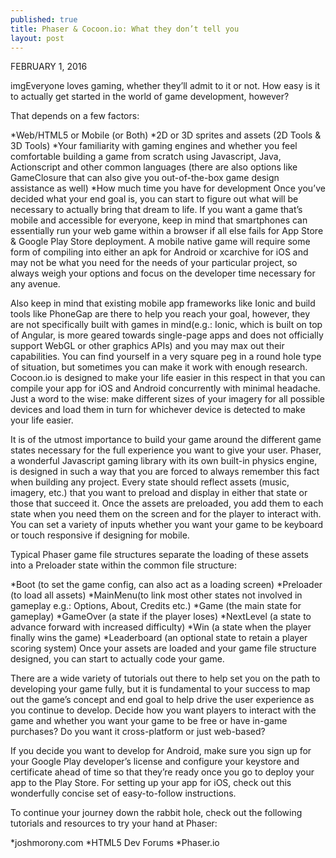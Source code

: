 ```yaml
---
published: true
title: Phaser & Cocoon.io: What they don’t tell you
layout: post
---
```

FEBRUARY 1, 2016

imgEveryone loves gaming, whether they’ll admit to it or not. How easy is it to actually get started in the world of game development, however?

That depends on a few factors:

*Web/HTML5 or Mobile (or Both)
*2D or 3D sprites and assets (2D Tools & 3D Tools)
*Your familiarity with gaming engines and whether you feel comfortable building a game from scratch using Javascript, Java, Actionscript and other common languages (there are also options like GameClosure that can also give you out-of-the-box game design assistance as well)
*How much time you have for development
Once you’ve decided what your end goal is, you can start to figure out what will be necessary to actually bring that dream to life. If you want a game that’s mobile and accessible for everyone, keep in mind that smartphones can essentially run your web game within a browser if all else fails for App Store & Google Play Store deployment. A mobile native game will require some form of compiling into either an apk for Android or xcarchive for iOS and may not be what you need for the needs of your particular project, so always weigh your options and focus on the developer time necessary for any avenue.

Also keep in mind that existing mobile app frameworks like Ionic and build tools like PhoneGap are there to help you reach your goal, however, they are not specifically built with games in mind(e.g.: Ionic, which is built on top of Angular, is more geared towards single-page apps and does not officially support WebGL or other graphics APIs) and you may max out their capabilities. You can find yourself in a very square peg in a round hole type of situation, but sometimes you can make it work with enough research. Cocoon.io is designed to make your life easier in this respect in that you can compile your app for iOS and Android concurrently with minimal headache. Just a word to the wise: make different sizes of your imagery for all possible devices and load them in turn for whichever device is detected to make your life easier.

It is of the utmost importance to build your game around the different game states necessary for the full experience you want to give your user. Phaser, a wonderful Javascript gaming library with its own built-in physics engine, is designed in such a way that you are forced to always remember this fact when building any project. Every state should reflect assets (music, imagery, etc.) that you want to preload and display in either that state or those that succeed it. Once the assets are preloaded, you add them to each state when you need them on the screen and for the player to interact with. You can set a variety of inputs whether you want your game to be keyboard or touch responsive if designing for mobile.

Typical Phaser game file structures separate the loading of these assets into a Preloader state within the common file structure:

*Boot  (to set the game config, can also act as a loading screen)
*Preloader (to load all assets)
*MainMenu(to link most other states not involved in gameplay e.g.: Options, About, Credits etc.)
*Game (the main state for gameplay)
*GameOver (a state if the player loses)
*NextLevel (a state to advance forward with increased difficulty)
*Win (a state when the player finally wins the game)
*Leaderboard (an optional state to retain a player scoring system)
Once your assets are loaded and your game file structure designed, you can start to actually code your game.

There are a wide variety of tutorials out there to help set you on the path to developing your game fully, but it is fundamental to your success to map out the game’s concept and end goal to help drive the user experience as you continue to develop. Decide how you want players to interact with the game and whether you want your game to be free or have in-game purchases? Do you want it cross-platform or just web-based?

If you decide you want to develop for Android, make sure you sign up for your Google Play developer’s license and configure your keystore and certificate ahead of time so that they’re ready once you go to deploy your app to the Play Store. For setting up your app for iOS, check out this wonderfully concise set of easy-to-follow instructions.

To continue your journey down the rabbit hole, check out the following tutorials and resources to try your hand at Phaser:

*joshmorony.com
*HTML5 Dev Forums
*Phaser.io